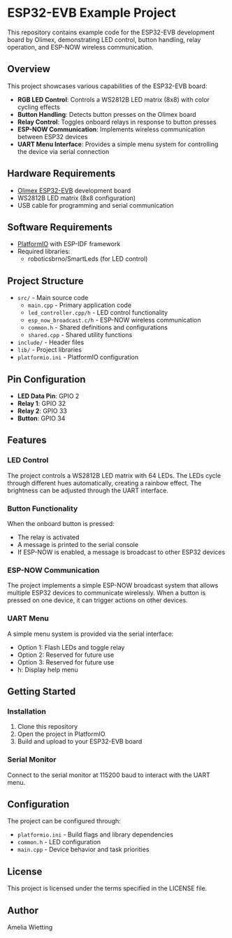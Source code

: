# ESP32-EVB Example Project

This repository contains example code for the ESP32-EVB development board by Olimex, demonstrating LED control, button handling, relay operation, and ESP-NOW wireless communication.

## Overview

This project showcases various capabilities of the ESP32-EVB board:

- **RGB LED Control**: Controls a WS2812B LED matrix (8x8) with color cycling effects
- **Button Handling**: Detects button presses on the Olimex board
- **Relay Control**: Toggles onboard relays in response to button presses
- **ESP-NOW Communication**: Implements wireless communication between ESP32 devices
- **UART Menu Interface**: Provides a simple menu system for controlling the device via serial connection

## Hardware Requirements

- [Olimex ESP32-EVB](https://www.olimex.com/Products/IoT/ESP32/ESP32-EVB/open-source-hardware) development board
- WS2812B LED matrix (8x8 configuration)
- USB cable for programming and serial communication

## Software Requirements

- [PlatformIO](https://platformio.org/) with ESP-IDF framework
- Required libraries:
  - roboticsbrno/SmartLeds (for LED control)

## Project Structure

- `src/` - Main source code
  - `main.cpp` - Primary application code
  - `led_controller.cpp/h` - LED control functionality
  - `esp_now_broadcast.c/h` - ESP-NOW wireless communication
  - `common.h` - Shared definitions and configurations
  - `shared.cpp` - Shared utility functions
- `include/` - Header files
- `lib/` - Project libraries
- `platformio.ini` - PlatformIO configuration

## Pin Configuration

- **LED Data Pin**: GPIO 2
- **Relay 1**: GPIO 32
- **Relay 2**: GPIO 33
- **Button**: GPIO 34

## Features

### LED Control

The project controls a WS2812B LED matrix with 64 LEDs. The LEDs cycle through different hues automatically, creating a rainbow effect. The brightness can be adjusted through the UART interface.

### Button Functionality

When the onboard button is pressed:
- The relay is activated
- A message is printed to the serial console
- If ESP-NOW is enabled, a message is broadcast to other ESP32 devices

### ESP-NOW Communication

The project implements a simple ESP-NOW broadcast system that allows multiple ESP32 devices to communicate wirelessly. When a button is pressed on one device, it can trigger actions on other devices.

### UART Menu

A simple menu system is provided via the serial interface:
- Option 1: Flash LEDs and toggle relay
- Option 2: Reserved for future use
- Option 3: Reserved for future use
- h: Display help menu

## Getting Started

### Installation

1. Clone this repository
2. Open the project in PlatformIO
3. Build and upload to your ESP32-EVB board

### Serial Monitor

Connect to the serial monitor at 115200 baud to interact with the UART menu.

## Configuration

The project can be configured through:

- `platformio.ini` - Build flags and library dependencies
- `common.h` - LED configuration
- `main.cpp` - Device behavior and task priorities

## License

This project is licensed under the terms specified in the LICENSE file.

## Author

Amelia Wietting